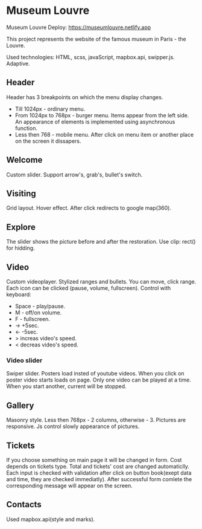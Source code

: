 # Museum Louvre
Museum Louvre
Deploy: https://museumlouvre.netlify.app

This project represents the website of the famous museum in Paris - the Louvre.

Used technologies: HTML, scss, javaScript, mapbox.api, swipper.js.
Adaptive.

## Header
Header has 3 breakpoints on which the menu display changes.
- Till 1024px - ordinary menu.
- From 1024px to 768px - burger menu. Items appear from the left side. An appearance of elements is implemented using asynchronous function.
- Less then 768 - mobile menu. After click on menu item or another place on the screen it dissapers.
## Welcome
Custom slider. Support arrow's, grab's, bullet's switch. 
## Visiting
Grid layout. Hover effect.
After click redirects to google map(360).
## Explore
The slider shows the picture before and after the restoration.
Use clip: rect() for hidding.
## Video
Custom videoplayer. 
Stylized ranges and bullets.
You can move, click range.
Each icon can be clicked (pause, volume, fullscreen).
Control with keyboard:
  - Space - play/pause.
  - M - off/on volume.
  - F - fullscreen.
  - -> +5sec.
  - <- -5sec.
  - \> increas video's speed.
  - < decreas video's speed.
### Video slider
Swiper slider.
Posters load insted of youtube videos. When you click on poster video starts loads on page.
Only one video can be played at a time. When you start another, current will be stopped.
## Gallery
Masonry style. 
Less then 768px - 2 columns, otherwise - 3. Pictures are responsive.
Js control slowly appearance of pictures.
## Tickets
If you choose something on main page it will be changed in form.
Cost depends on tickets type. Total and tickets' cost are changed automaticlly.
Each input is checked with validation after click on button book(exept data and time, they are checked immediatly).
After successful form comlete the corresponding message will appear on the screen.
## Contacts
Used mapbox.api(style and marks).
